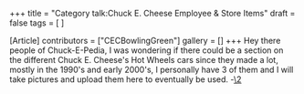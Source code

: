 +++
title = "Category talk:Chuck E. Cheese Employee & Store Items"
draft = false
tags = [ ]

[Article]
contributors = ["CECBowlingGreen"]
gallery = []
+++
Hey there people of Chuck-E-Pedia, I was wondering if there could be a section on the different Chuck E. Cheese's Hot Wheels cars since they made a lot, mostly in the 1990's and early 2000's, I personally have 3 of them and I will take pictures and upload them here to eventually be used. -[\2](\1)